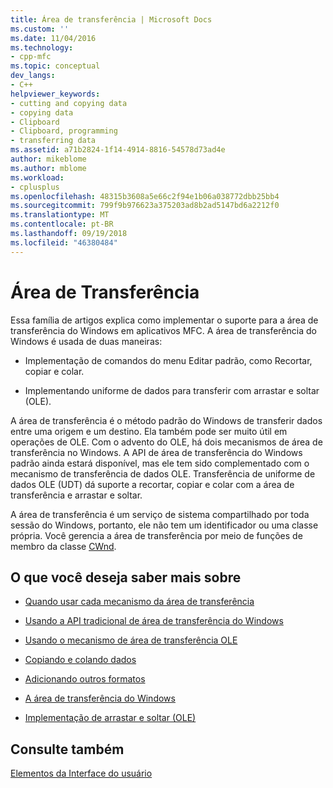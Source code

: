 ```yaml
---
title: Área de transferência | Microsoft Docs
ms.custom: ''
ms.date: 11/04/2016
ms.technology:
- cpp-mfc
ms.topic: conceptual
dev_langs:
- C++
helpviewer_keywords:
- cutting and copying data
- copying data
- Clipboard
- Clipboard, programming
- transferring data
ms.assetid: a71b2824-1f14-4914-8816-54578d73ad4e
author: mikeblome
ms.author: mblome
ms.workload:
- cplusplus
ms.openlocfilehash: 48315b3608a5e66c2f94e1b06a038772dbb25bb4
ms.sourcegitcommit: 799f9b976623a375203ad8b2ad5147bd6a2212f0
ms.translationtype: MT
ms.contentlocale: pt-BR
ms.lasthandoff: 09/19/2018
ms.locfileid: "46380484"
---
```

# <a name="clipboard"></a>Área de Transferência

Essa família de artigos explica como implementar o suporte para a área de transferência do Windows em aplicativos MFC. A área de transferência do Windows é usada de duas maneiras:

- Implementação de comandos do menu Editar padrão, como Recortar, copiar e colar.

- Implementando uniforme de dados para transferir com arrastar e soltar (OLE).

A área de transferência é o método padrão do Windows de transferir dados entre uma origem e um destino. Ela também pode ser muito útil em operações de OLE. Com o advento do OLE, há dois mecanismos de área de transferência no Windows. A API de área de transferência do Windows padrão ainda estará disponível, mas ele tem sido complementado com o mecanismo de transferência de dados OLE. Transferência de uniforme de dados OLE (UDT) dá suporte a recortar, copiar e colar com a área de transferência e arrastar e soltar.

A área de transferência é um serviço de sistema compartilhado por toda sessão do Windows, portanto, ele não tem um identificador ou uma classe própria. Você gerencia a área de transferência por meio de funções de membro da classe [CWnd](../mfc/reference/cwnd-class.md).

## <a name="what-do-you-want-to-know-more-about"></a>O que você deseja saber mais sobre

- [Quando usar cada mecanismo da área de transferência](../mfc/clipboard-when-to-use-each-clipboard-mechanism.md)

- [Usando a API tradicional de área de transferência do Windows](../mfc/clipboard-using-the-windows-clipboard.md)

- [Usando o mecanismo de área de transferência OLE](../mfc/clipboard-using-the-ole-clipboard-mechanism.md)

- [Copiando e colando dados](../mfc/clipboard-copying-and-pasting-data.md)

- [Adicionando outros formatos](../mfc/clipboard-adding-other-formats.md)

- [A área de transferência do Windows](https://msdn.microsoft.com/library/ms648709)

- [Implementação de arrastar e soltar (OLE)](../mfc/drag-and-drop-ole.md)

## <a name="see-also"></a>Consulte também

[Elementos da Interface do usuário](../mfc/user-interface-elements-mfc.md)
